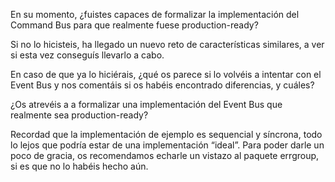En su momento, ¿fuistes capaces de formalizar la implementación del Command Bus para que realmente fuese production-ready?


Si no lo hicisteis, ha llegado un nuevo reto de características similares, a ver si esta vez conseguís llevarlo a cabo.


En caso de que ya lo hiciérais, ¿qué os parece si lo volvéis a intentar con el Event Bus y nos comentáis si os habéis encontrado diferencias, y cuáles?


¿Os atrevéis a a formalizar una implementación del Event Bus que realmente sea production-ready?

Recordad que la implementación de ejemplo es sequencial y síncrona, todo lo lejos que podría estar de una implementación “ideal”. Para poder darle un poco de gracia, os recomendamos echarle un vistazo al paquete errgroup, si es que no lo habéis hecho aún.
